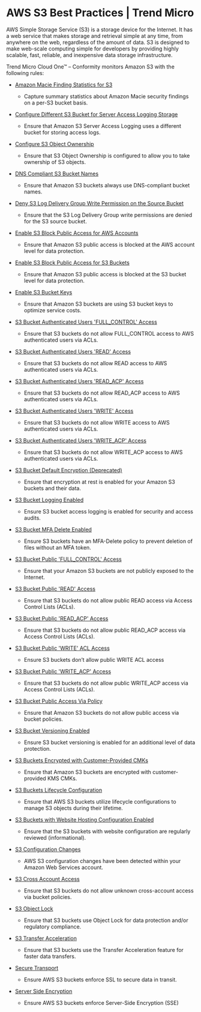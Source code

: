 # AWS S3 Best Practices | Trend Micro

AWS Simple Storage Service (S3) is a storage device for the Internet. It has a web service that makes storage and retrieval simple at any time, from anywhere on the web, regardless of the amount of data. S3 is designed to make web-scale computing simple for developers by providing highly scalable, fast, reliable, and inexpensive data storage infrastructure.

Trend Micro Cloud One™ – Conformity monitors Amazon S3 with the following rules:

- [Amazon Macie Finding Statistics for S3](https://trendmicro.com/cloudoneconformity/knowledge-base/aws/S3/macie-finding-statistics-for-s3.html)
  - Capture summary statistics about Amazon Macie security findings on a per-S3 bucket basis.
  
- [Configure Different S3 Bucket for Server Access Logging Storage](https://trendmicro.com/cloudoneconformity/knowledge-base/aws/S3/server-access-log-storage-different-bucket.html)
  - Ensure that Amazon S3 Server Access Logging uses a different bucket for storing access logs.
  
- [Configure S3 Object Ownership](https://trendmicro.com/cloudoneconformity/knowledge-base/aws/S3/enforce-s3-object-ownership.html)
  - Ensure that S3 Object Ownership is configured to allow you to take ownership of S3 objects.
  
- [DNS Compliant S3 Bucket Names](https://trendmicro.com/cloudoneconformity/knowledge-base/aws/S3/dns-compliant-buckets-names.html)
  - Ensure that Amazon S3 buckets always use DNS-compliant bucket names.
  
- [Deny S3 Log Delivery Group Write Permission on the Source Bucket](https://trendmicro.com/cloudoneconformity/knowledge-base/aws/S3/deny-log-delivery-group-write-permission.html)
  - Ensure that the S3 Log Delivery Group write permissions are denied for the S3 source bucket.
  
- [Enable S3 Block Public Access for AWS Accounts](https://trendmicro.com/cloudoneconformity/knowledge-base/aws/S3/account-public-access-block.html)
  - Ensure that Amazon S3 public access is blocked at the AWS account level for data protection.
  
- [Enable S3 Block Public Access for S3 Buckets](https://trendmicro.com/cloudoneconformity/knowledge-base/aws/S3/bucket-public-access-block.html)
  - Ensure that Amazon S3 public access is blocked at the S3 bucket level for data protection.
  
- [Enable S3 Bucket Keys](https://trendmicro.com/cloudoneconformity/knowledge-base/aws/S3/configure-s3-bucket-keys.html)
  - Ensure that Amazon S3 buckets are using S3 bucket keys to optimize service costs.
  
- [S3 Bucket Authenticated Users 'FULL_CONTROL' Access](https://trendmicro.com/cloudoneconformity/knowledge-base/aws/S3/s3-bucket-authenticated-users-full-control-access.html)
  - Ensure that S3 buckets do not allow FULL_CONTROL access to AWS authenticated users via ACLs.
  
- [S3 Bucket Authenticated Users 'READ' Access](https://trendmicro.com/cloudoneconformity/knowledge-base/aws/S3/s3-bucket-authenticated-users-read-access.html)
  - Ensure that S3 buckets do not allow READ access to AWS authenticated users via ACLs.
  
- [S3 Bucket Authenticated Users 'READ_ACP' Access](https://trendmicro.com/cloudoneconformity/knowledge-base/aws/S3/s3-bucket-authenticated-users-read-acp-access.html)
  - Ensure that S3 buckets do not allow READ_ACP access to AWS authenticated users via ACLs.
  
- [S3 Bucket Authenticated Users 'WRITE' Access](https://trendmicro.com/cloudoneconformity/knowledge-base/aws/S3/s3-bucket-authenticated-users-write-access.html)
  - Ensure that S3 buckets do not allow WRITE access to AWS authenticated users via ACLs.
  
- [S3 Bucket Authenticated Users 'WRITE_ACP' Access](https://trendmicro.com/cloudoneconformity/knowledge-base/aws/S3/s3-bucket-authenticated-users-write-acp-access.html)
  - Ensure that S3 buckets do not allow WRITE_ACP access to AWS authenticated users via ACLs.
  
- [S3 Bucket Default Encryption (Deprecated)](https://trendmicro.com/cloudoneconformity/knowledge-base/aws/S3/bucket-default-encryption.html)
  - Ensure that encryption at rest is enabled for your Amazon S3 buckets and their data.
  
- [S3 Bucket Logging Enabled](https://trendmicro.com/cloudoneconformity/knowledge-base/aws/S3/s3-bucket-logging-enabled.html)
  - Ensure S3 bucket access logging is enabled for security and access audits.
  
- [S3 Bucket MFA Delete Enabled](https://trendmicro.com/cloudoneconformity/knowledge-base/aws/S3/s3-bucket-mfa-delete-enabled.html)
  - Ensure S3 buckets have an MFA-Delete policy to prevent deletion of files without an MFA token.
  
- [S3 Bucket Public 'FULL_CONTROL' Access](https://trendmicro.com/cloudoneconformity/knowledge-base/aws/S3/s3-bucket-public-full-control-access.html)
  - Ensure that your Amazon S3 buckets are not publicly exposed to the Internet.
  
- [S3 Bucket Public 'READ' Access](https://trendmicro.com/cloudoneconformity/knowledge-base/aws/S3/s3-bucket-public-read-access.html)
  - Ensure that S3 buckets do not allow public READ access via Access Control Lists (ACLs).
  
- [S3 Bucket Public 'READ_ACP' Access](https://trendmicro.com/cloudoneconformity/knowledge-base/aws/S3/s3-bucket-public-read-acp-access.html)
  - Ensure that S3 buckets do not allow public READ_ACP access via Access Control Lists (ACLs).
  
- [S3 Bucket Public 'WRITE' ACL Access](https://trendmicro.com/cloudoneconformity/knowledge-base/aws/S3/s3-bucket-public-write-access.html)
  - Ensure S3 buckets don’t allow public WRITE ACL access
  
- [S3 Bucket Public 'WRITE_ACP' Access](https://trendmicro.com/cloudoneconformity/knowledge-base/aws/S3/s3-bucket-public-write-acp-access.html)
  - Ensure that S3 buckets do not allow public WRITE_ACP access via Access Control Lists (ACLs).
  
- [S3 Bucket Public Access Via Policy](https://trendmicro.com/cloudoneconformity/knowledge-base/aws/S3/s3-bucket-public-access-via-policy.html)
  - Ensure that Amazon S3 buckets do not allow public access via bucket policies.
  
- [S3 Bucket Versioning Enabled](https://trendmicro.com/cloudoneconformity/knowledge-base/aws/S3/s3-bucket-versioning-enabled.html)
  - Ensure S3 bucket versioning is enabled for an additional level of data protection.
  
- [S3 Buckets Encrypted with Customer-Provided CMKs](https://trendmicro.com/cloudoneconformity/knowledge-base/aws/S3/encrypted-with-kms-customer-master-keys.html)
  - Ensure that Amazon S3 buckets are encrypted with customer-provided KMS CMKs.
  
- [S3 Buckets Lifecycle Configuration](https://trendmicro.com/cloudoneconformity/knowledge-base/aws/S3/lifecycle-configuration.html)
  - Ensure that AWS S3 buckets utilize lifecycle configurations to manage S3 objects during their lifetime.
  
- [S3 Buckets with Website Hosting Configuration Enabled](https://trendmicro.com/cloudoneconformity/knowledge-base/aws/S3/buckets-with-website-configurations.html)
  - Ensure that the S3 buckets with website configuration are regularly reviewed (informational).
  
- [S3 Configuration Changes](https://trendmicro.com/cloudoneconformity/knowledge-base/aws/S3/configuration-changes.html)
  - AWS S3 configuration changes have been detected within your Amazon Web Services account.
  
- [S3 Cross Account Access](https://trendmicro.com/cloudoneconformity/knowledge-base/aws/S3/s3-cross-account-access.html)
  - Ensure that S3 buckets do not allow unknown cross-account access via bucket policies.
  
- [S3 Object Lock](https://trendmicro.com/cloudoneconformity/knowledge-base/aws/S3/object-lock.html)
  - Ensure that S3 buckets use Object Lock for data protection and/or regulatory compliance.
  
- [S3 Transfer Acceleration](https://trendmicro.com/cloudoneconformity/knowledge-base/aws/S3/transfer-acceleration.html)
  - Ensure that S3 buckets use the Transfer Acceleration feature for faster data transfers.
  
- [Secure Transport](https://trendmicro.com/cloudoneconformity/knowledge-base/aws/S3/secure-transport.html)
  - Ensure AWS S3 buckets enforce SSL to secure data in transit.
  
- [Server Side Encryption](https://trendmicro.com/cloudoneconformity/knowledge-base/aws/S3/server-side-encryption.html)
  - Ensure AWS S3 buckets enforce Server-Side Encryption (SSE)